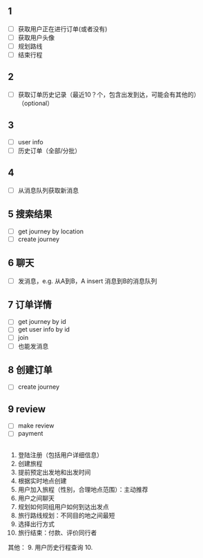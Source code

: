 ## 1
- [ ] 获取用户正在进行订单(或者没有)
- [ ] 获取用户头像
- [ ] 规划路线
- [ ] 结束行程

## 2
- [ ] 获取订单历史记录（最近10？个，包含出发到达，可能会有其他的）（optional）

## 3
- [ ] user info
- [ ] 历史订单（全部/分批）

## 4
- [ ] 从消息队列获取新消息

## 5 搜索结果
- [ ] get journey by location
- [ ] create journey

## 6 聊天
- [ ] 发消息，e.g. 从A到B，A insert 消息到B的消息队列

## 7 订单详情
- [ ] get journey by id
- [ ] get user info by id
- [ ] join
- [ ] 也能发消息

## 8 创建订单
- [ ] create journey

## 9 review
- [ ] make review
- [ ] payment

## 

1. 登陆注册（包括用户详细信息）
2. 创建旅程
  1. 提前预定出发地和出发时间
  2. 根据实时地点创建
3. 用户加入旅程（性别，合理地点范围）：主动推荐
4. 用户之间聊天
5. 规划如何同组用户如何到达出发点
6. 旅行路线规划：不同目的地之间最短
7. 选择出行方式
8. 旅行结束：付款、评价同行者



其他：
9. 用户历史行程查询
10. 